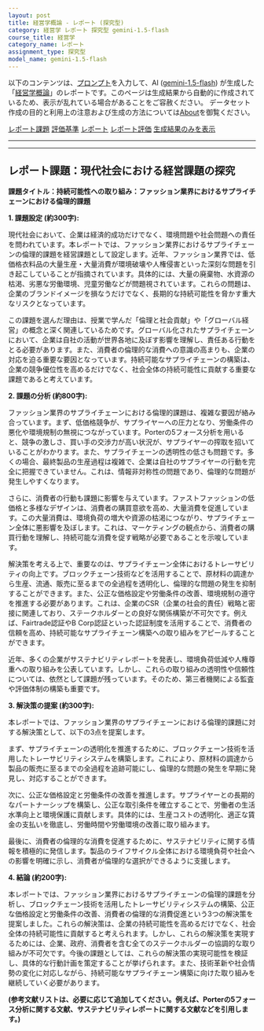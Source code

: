 ```yaml
---
layout: post
title: 経営学概論 - レポート (探究型)
category: 経営学 レポート 探究型 gemini-1.5-flash
course_title: 経営学
category_name: レポート
assignment_type: 探究型
model_name: gemini-1.5-flash
---
```


以下のコンテンツは、[プロンプト](http://127.0.0.1:8000/generated/経営学/gemini-1.5-flash/prompt_レポート-探究型.md)を入力して、AI ([gemini-1.5-flash](contents/gemini-1.5-flash)) が生成した「[経営学概論](/contents/経営学/)」のレポートです。このページは生成結果から自動的に作成されているため、表示が乱れている場合があることをご容赦ください。
データセット作成の目的と利用上の注意および生成の方法については[About](/About)を御覧ください。

[レポート課題](../レポート課題-探究型)
[評価基準](../評価基準-探究型)
[レポート](../レポート-探究型)
[レポート評価](../レポート評価-探究型)
[生成結果のみを表示](http://127.0.0.1:8000/generated/経営学/gemini-1.5-flash/レポート-探究型.md)
  

***
***
  
## レポート課題：現代社会における経営課題の探究

**課題タイトル：持続可能性への取り組み：ファッション業界におけるサプライチェーンにおける倫理的課題**

**1. 課題設定 (約300字):**

現代社会において、企業は経済的成功だけでなく、環境問題や社会問題への責任を問われています。本レポートでは、ファッション業界におけるサプライチェーンの倫理的課題を経営課題として設定します。近年、ファッション業界では、低価格衣料品の大量生産・大量消費が環境破壊や人権侵害といった深刻な問題を引き起こしていることが指摘されています。具体的には、大量の廃棄物、水資源の枯渇、劣悪な労働環境、児童労働などが問題視されています。これらの問題は、企業のブランドイメージを損なうだけでなく、長期的な持続可能性を脅かす重大なリスクとなっています。

この課題を選んだ理由は、授業で学んだ「倫理と社会貢献」や「グローバル経営」の概念と深く関連しているためです。グローバル化されたサプライチェーンにおいて、企業は自社の活動が世界各地に及ぼす影響を理解し、責任ある行動をとる必要があります。また、消費者の倫理的な消費への意識の高まりも、企業の対応を迫る重要な要因となっています。持続可能なサプライチェーンの構築は、企業の競争優位性を高めるだけでなく、社会全体の持続可能性に貢献する重要な課題であると考えています。


**2. 課題の分析 (約800字):**

ファッション業界のサプライチェーンにおける倫理的課題は、複雑な要因が絡み合っています。まず、低価格競争が、サプライヤーへの圧力となり、労働条件の悪化や環境規制の無視につながっています。Porterの5フォース分析を用いると、競争の激しさ、買い手の交渉力が高い状況が、サプライヤーの搾取を招いていることがわかります。また、サプライチェーンの透明性の低さも問題です。多くの場合、最終製品の生産過程は複雑で、企業は自社のサプライヤーの行動を完全に把握できていません。これは、情報非対称性の問題であり、倫理的な問題が発生しやすくなります。

さらに、消費者の行動も課題に影響を与えています。ファストファッションの低価格と多様なデザインは、消費者の購買意欲を高め、大量消費を促進しています。この大量消費は、環境負荷の増大や資源の枯渇につながり、サプライチェーン全体に悪影響を及ぼします。これは、マーケティングの観点から、消費者の購買行動を理解し、持続可能な消費を促す戦略が必要であることを示唆しています。

解決策を考える上で、重要なのは、サプライチェーン全体におけるトレーサビリティの向上です。ブロックチェーン技術などを活用することで、原材料の調達から生産、流通、販売に至るまでの全過程を透明化し、倫理的な問題の発生を抑制することができます。また、公正な価格設定や労働条件の改善、環境規制の遵守を推進する必要があります。これは、企業のCSR（企業の社会的責任）戦略と密接に関連しており、ステークホルダーとの良好な関係構築が不可欠です。例えば、Fairtrade認証やB Corp認証といった認証制度を活用することで、消費者の信頼を高め、持続可能なサプライチェーン構築への取り組みをアピールすることができます。

近年、多くの企業がサステナビリティレポートを発表し、環境負荷低減や人権尊重への取り組みを公表しています。しかし、これらの取り組みの透明性や信頼性については、依然として課題が残っています。そのため、第三者機関による監査や評価体制の構築も重要です。


**3. 解決策の提案 (約300字):**

本レポートでは、ファッション業界のサプライチェーンにおける倫理的課題に対する解決策として、以下の3点を提案します。

まず、サプライチェーンの透明化を推進するために、ブロックチェーン技術を活用したトレーサビリティシステムを構築します。これにより、原材料の調達から製品の販売に至るまでの全過程を追跡可能にし、倫理的な問題の発生を早期に発見し、対応することができます。

次に、公正な価格設定と労働条件の改善を推進します。サプライヤーとの長期的なパートナーシップを構築し、公正な取引条件を確立することで、労働者の生活水準向上と環境保護に貢献します。具体的には、生産コストの透明化、適正な賃金の支払いを徹底し、労働時間や労働環境の改善に取り組みます。

最後に、消費者の倫理的な消費を促進するために、サステナビリティに関する情報を積極的に発信します。製品のライフサイクル全体における環境負荷や社会への影響を明確に示し、消費者が倫理的な選択ができるように支援します。


**4. 結論 (約200字):**

本レポートでは、ファッション業界におけるサプライチェーンの倫理的課題を分析し、ブロックチェーン技術を活用したトレーサビリティシステムの構築、公正な価格設定と労働条件の改善、消費者の倫理的な消費促進という3つの解決策を提案しました。これらの解決策は、企業の持続可能性を高めるだけでなく、社会全体の持続可能性に貢献すると考えられます。しかし、これらの解決策を実現するためには、企業、政府、消費者を含む全てのステークホルダーの協調的な取り組みが不可欠です。今後の課題としては、これらの解決策の実現可能性を検証し、具体的な行動計画を策定することが挙げられます。また、技術革新や社会情勢の変化に対応しながら、持続可能なサプライチェーン構築に向けた取り組みを継続していく必要があります。


**(参考文献リストは、必要に応じて追加してください。例えば、Porterの5フォース分析に関する文献、サステナビリティレポートに関する文献などを引用します。)**
